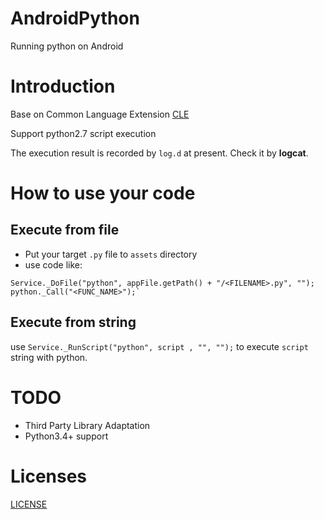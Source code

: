 # AndroidPython
Running python on Android

# Introduction
Base on Common Language Extension  [CLE](http://www.srplab.com)

Support python2.7 script execution

The execution result is recorded by `log.d` at present. Check it by **logcat**. 
# How to use your code

## Execute from file
- Put your target `.py` file to `assets` directory
- use code like:
```
Service._DoFile("python", appFile.getPath() + "/<FILENAME>.py", "");
python._Call("<FUNC_NAME>");`
```

## Execute from string 
use `Service._RunScript("python", script , "", "");` to execute `script` string with python.

# TODO
- Third Party Library Adaptation
- Python3.4+ support

# Licenses
[LICENSE](https://github.com/pcy190/AndroidPython/blob/master/LICENSE)

